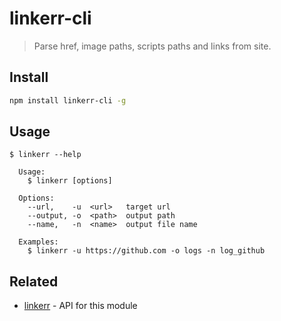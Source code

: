 # linkerr-cli

> Parse href, image paths, scripts paths and links from site.

## Install

```sh
npm install linkerr-cli -g
```

## Usage

```
$ linkerr --help

  Usage:
    $ linkerr [options]

  Options:
    --url,    -u  <url>   target url
    --output, -o  <path>  output path
    --name,   -n  <name>  output file name

  Examples:
    $ linkerr -u https://github.com -o logs -n log_github
```

## Related

- [linkerr](https://github.com/crashmax-dev/linkerr) - API for this module